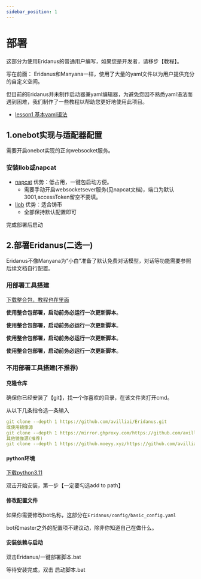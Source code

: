 ```yaml
---
sidebar_position: 1
---
```

# 部署
这部分为使用Eridanus的普通用户编写，如果您是开发者，请移步【教程】。

写在前面：
Eridanus和Manyana一样，使用了大量的yaml文件以为用户提供充分的自定义空间。

但目前的Eridanus并未制作启动器兼yaml编辑器，为避免您因不熟悉yaml语法而遇到困难，我们制作了一些教程以帮助您更好地使用此项目。
- [lesson1 基本yaml语法](https://eridanus-doc.netlify.app/docs/lessons/lesson1) 

## 1.onebot实现与适配器配置
需要开启onebot实现的正向websocket服务。
### 安装llob或napcat
- [napcat](https://napneko.github.io/) 优势：低占用，一键包启动方便。
  - 需要手动开启websocketsever服务(见napcat文档)，端口为默认3001,accessToken留空不要填。
- [llob](https://llonebot.github.io/zh-CN/guide/getting-started) 优势：适合铸币
  - 全部保持默认配置即可

完成部署后启动
## 2.部署Eridanus(二选一)
Eridanus不像Manyana为“小白”准备了默认免费对话模型，对话等功能需要参照后续文档自行配置。
### 用部署工具搭建
[下载整合包，教程也在里面](https://github.com/avilliai/Eridanus/releases)

**使用整合包部署，启动前务必运行一次更新脚本**。

**使用整合包部署，启动前务必运行一次更新脚本**。

**使用整合包部署，启动前务必运行一次更新脚本**。

**使用整合包部署，启动前务必运行一次更新脚本**。
### 不用部署工具搭建(不推荐)
#### 克隆仓库 
确保你已经安装了【git】，找一个你喜欢的目录，在该文件夹打开cmd。

从以下几条指令选一条输入
```yaml
git clone --depth 1 https://github.com/avilliai/Eridanus.git
或使用镜像源
git clone --depth 1 https://mirror.ghproxy.com/https://github.com/avilliai/Eridanus.git
其他镜像源(推荐)
git clone --depth 1 https://github.moeyy.xyz/https://github.com/avilliai/Eridanus.git
```
#### python环境
[下载python3.11](https://mirrors.huaweicloud.com/python/3.11.0/python-3.11.0-amd64.exe)

双击开始安装，第一步【一定要勾选add to path】
#### 修改配置文件
如果你需要修改bot名称，这部分在`Eridanus/config/basic_config.yaml`

bot和master之外的配置项不建议动，除非你知道自己在做什么。
#### 安装依赖与启动
双击Eridanus/一键部署脚本.bat

等待安装完成，双击 启动脚本.bat




